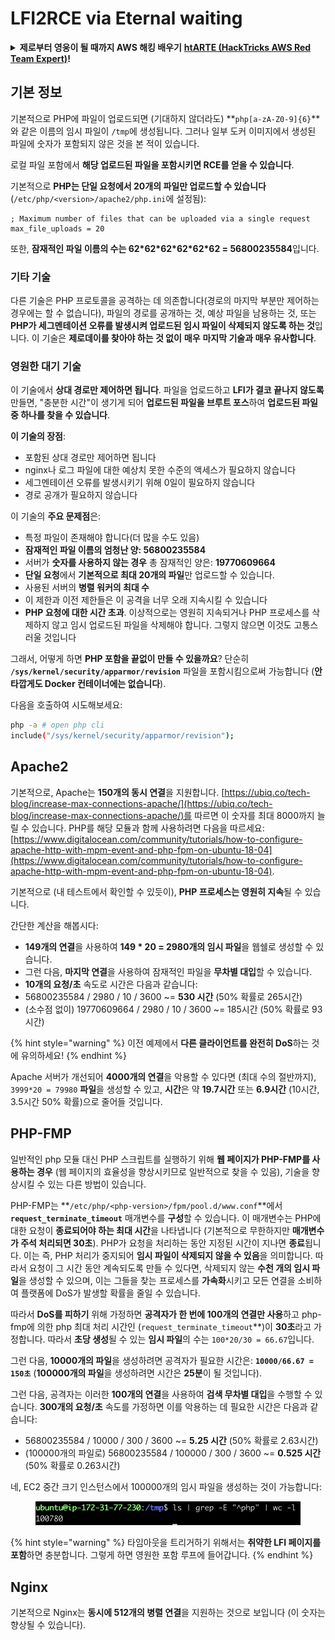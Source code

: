 # LFI2RCE via Eternal waiting

<details>

<summary><strong>제로부터 영웅이 될 때까지 AWS 해킹 배우기</strong> <a href="https://training.hacktricks.xyz/courses/arte"><strong>htARTE (HackTricks AWS Red Team Expert)</strong></a><strong>!</strong></summary>

다른 방법으로 HackTricks를 지원하는 방법:

* **회사가 HackTricks에 광고되길 원하거나** **PDF로 HackTricks 다운로드**하려면 [**SUBSCRIPTION PLANS**](https://github.com/sponsors/carlospolop)를 확인하세요!
* [**공식 PEASS & HackTricks 스왜그**](https://peass.creator-spring.com)를 구입하세요
* [**The PEASS Family**](https://opensea.io/collection/the-peass-family)를 발견하세요, 당사의 독점 [**NFTs**](https://opensea.io/collection/the-peass-family) 컬렉션
* **💬 [**Discord 그룹**](https://discord.gg/hRep4RUj7f) 또는 [**텔레그램 그룹**](https://t.me/peass)에 **가입**하거나 **트위터** 🐦 [**@carlospolopm**](https://twitter.com/hacktricks\_live)**를** **팔로우**하세요.
* **HackTricks** 및 **HackTricks Cloud** github 저장소에 PR을 제출하여 **해킹 트릭을 공유**하세요.

</details>

## 기본 정보

기본적으로 PHP에 파일이 업로드되면 (기대하지 않더라도) **`php[a-zA-Z0-9]{6}`**와 같은 이름의 임시 파일이 `/tmp`에 생성됩니다. 그러나 일부 도커 이미지에서 생성된 파일에 숫자가 포함되지 않은 것을 본 적이 있습니다.

로컬 파일 포함에서 **해당 업로드된 파일을 포함시키면 RCE를 얻을 수 있습니다**.

기본적으로 **PHP는 단일 요청에서 20개의 파일만 업로드할 수 있습니다**(`/etc/php/<version>/apache2/php.ini`에 설정됨):
```
; Maximum number of files that can be uploaded via a single request
max_file_uploads = 20
```
또한, **잠재적인 파일 이름의 수는 62\*62\*62\*62\*62\*62 = 56800235584**입니다.

### 기타 기술

다른 기술은 PHP 프로토콜을 공격하는 데 의존합니다(경로의 마지막 부분만 제어하는 경우에는 할 수 없습니다), 파일의 경로를 공개하는 것, 예상 파일을 남용하는 것, 또는 **PHP가 세그멘테이션 오류를 발생시켜 업로드된 임시 파일이 삭제되지 않도록 하는 것**입니다. 이 기술은 **제로데이를 찾아야 하는 것 없이** **매우** **마지막 기술과 매우 유사합니다**.

### 영원한 대기 기술

이 기술에서 **상대 경로만 제어하면 됩니다**. 파일을 업로드하고 **LFI가 결코 끝나지 않도록** 만들면, "충분한 시간"이 생기게 되어 **업로드된 파일을 브루트 포스**하여 **업로드된 파일 중 하나를 찾을 수 있습니다**.

**이 기술의 장점**:

* 포함된 상대 경로만 제어하면 됩니다
* nginx나 로그 파일에 대한 예상치 못한 수준의 액세스가 필요하지 않습니다
* 세그멘테이션 오류를 발생시키기 위해 0일이 필요하지 않습니다
* 경로 공개가 필요하지 않습니다

이 기술의 **주요 문제점**은:

* 특정 파일이 존재해야 합니다(더 많을 수도 있음)
* **잠재적인 파일 이름의 엄청난 양: 56800235584**
* 서버가 **숫자를 사용하지 않는 경우** 총 잠재적인 양은: **19770609664**
* **단일 요청**에서 **기본적으로 최대 20개의 파일**만 업로드할 수 있습니다.
* 사용된 서버의 **병렬 워커의 최대 수**
* 이 제한과 이전 제한들은 이 공격을 너무 오래 지속시킬 수 있습니다
* **PHP 요청에 대한 시간 초과**. 이상적으로는 영원히 지속되거나 PHP 프로세스를 삭제하지 않고 임시 업로드된 파일을 삭제해야 합니다. 그렇지 않으면 이것도 고통스러울 것입니다

그래서, 어떻게 하면 **PHP 포함을 끝없이 만들 수 있을까요**? 단순히 **`/sys/kernel/security/apparmor/revision`** 파일을 포함시킴으로써 가능합니다 (**안타깝게도 Docker 컨테이너에는 없습니다**).

다음을 호출하여 시도해보세요:
```bash
php -a # open php cli
include("/sys/kernel/security/apparmor/revision");
```
## Apache2

기본적으로, Apache는 **150개의 동시 연결**을 지원합니다. [https://ubiq.co/tech-blog/increase-max-connections-apache/](https://ubiq.co/tech-blog/increase-max-connections-apache/)를 따르면 이 숫자를 최대 8000까지 늘릴 수 있습니다. PHP를 해당 모듈과 함께 사용하려면 다음을 따르세요: [https://www.digitalocean.com/community/tutorials/how-to-configure-apache-http-with-mpm-event-and-php-fpm-on-ubuntu-18-04](https://www.digitalocean.com/community/tutorials/how-to-configure-apache-http-with-mpm-event-and-php-fpm-on-ubuntu-18-04).

기본적으로 (내 테스트에서 확인할 수 있듯이), **PHP 프로세스는 영원히 지속**될 수 있습니다.

간단한 계산을 해봅시다:

* **149개의 연결**을 사용하여 **149 \* 20 = 2980개의 임시 파일**을 웹쉘로 생성할 수 있습니다.
* 그런 다음, **마지막 연결**을 사용하여 잠재적인 파일을 **무차별 대입**할 수 있습니다.
* **10개의 요청/초** 속도로 시간은 다음과 같습니다:
* 56800235584 / 2980 / 10 / 3600 \~= **530 시간** (50% 확률로 265시간)
* (소수점 없이) 19770609664 / 2980 / 10 / 3600 \~= 185시간 (50% 확률로 93시간)

{% hint style="warning" %}
이전 예제에서 **다른 클라이언트를 완전히 DoS**하는 것에 유의하세요!
{% endhint %}

Apache 서버가 개선되어 **4000개의 연결**을 악용할 수 있다면 (최대 수의 절반까지), `3999*20 = 79980` **파일**을 생성할 수 있고, **시간**은 약 **19.7시간** 또는 **6.9시간** (10시간, 3.5시간 50% 확률)으로 줄어들 것입니다.

## PHP-FMP

일반적인 php 모듈 대신 PHP 스크립트를 실행하기 위해 **웹 페이지가 PHP-FMP를 사용하는 경우** (웹 페이지의 효율성을 향상시키므로 일반적으로 찾을 수 있음), 기술을 향상시킬 수 있는 다른 방법이 있습니다.

PHP-FMP는 **`/etc/php/<php-version>/fpm/pool.d/www.conf`**에서 **`request_terminate_timeout`** 매개변수를 **구성**할 수 있습니다. 이 매개변수는 PHP에 대한 요청이 **종료되어야 하는 최대 시간**을 나타냅니다 (기본적으로 무한하지만 **매개변수가 주석 처리되면 30초**). PHP가 요청을 처리하는 동안 지정된 시간이 지나면 **종료**됩니다. 이는 즉, PHP 처리가 중지되어 **임시 파일이 삭제되지 않을 수 있음**을 의미합니다. 따라서 요청이 그 시간 동안 계속되도록 만들 수 있다면, 삭제되지 않는 **수천 개의 임시 파일**을 생성할 수 있으며, 이는 그들을 찾는 프로세스를 **가속화**시키고 모든 연결을 소비하여 플랫폼에 DoS가 발생할 확률을 줄일 수 있습니다.

따라서 **DoS를 피하기** 위해 가정하면 **공격자가 한 번에 100개의 연결만 사용**하고 php-fmp에 의한 php 최대 처리 시간인 (`request_terminate_timeout`**)이 **30초**라고 가정합니다. 따라서 **초당 생성**될 수 있는 **임시 파일**의 수는 `100*20/30 = 66.67`입니다.

그런 다음, **10000개의 파일**을 생성하려면 공격자가 필요한 시간은: **`10000/66.67 = 150초`** (**100000개의 파일**을 생성하려면 시간은 **25분**이 될 것입니다).

그런 다음, 공격자는 이러한 **100개의 연결**을 사용하여 **검색 무차별 대입**을 수행할 수 있습니다. **300개의 요청/초** 속도를 가정하면 이를 악용하는 데 필요한 시간은 다음과 같습니다:

* 56800235584 / 10000 / 300 / 3600 \~= **5.25 시간** (50% 확률로 2.63시간)
* (100000개의 파일로) 56800235584 / 100000 / 300 / 3600 \~= **0.525 시간** (50% 확률로 0.263시간)

네, EC2 중간 크기 인스턴스에서 100000개의 임시 파일을 생성하는 것이 가능합니다:

<figure><img src="../../.gitbook/assets/image (240).png" alt=""><figcaption></figcaption></figure>

{% hint style="warning" %}
타임아웃을 트리거하기 위해서는 **취약한 LFI 페이지를 포함**하면 충분합니다. 그렇게 하면 영원한 포함 루프에 들어갑니다.
{% endhint %}

## Nginx

기본적으로 Nginx는 **동시에 512개의 병렬 연결**을 지원하는 것으로 보입니다 (이 숫자는 향상될 수 있습니다).
